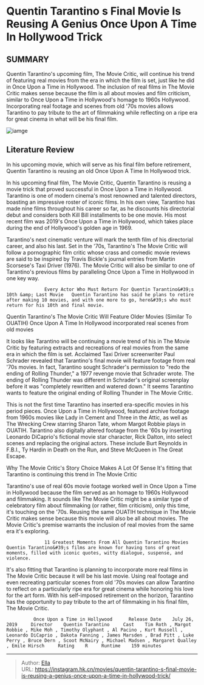 # Quentin Tarantino s Final Movie Is Reusing A Genius Once Upon A Time In Hollywood Trick


## SUMMARY 



  Quentin Tarantino&#39;s upcoming film, The Movie Critic, will continue his trend of featuring real movies from the era in which the film is set, just like he did in Once Upon a Time in Hollywood.   The inclusion of real films in The Movie Critic makes sense because the film is all about movies and film criticism, similar to Once Upon a Time in Hollywood&#39;s homage to 1960s Hollywood.   Incorporating real footage and scenes from old &#39;70s movies allows Tarantino to pay tribute to the art of filmmaking while reflecting on a ripe era for great cinema in what will be his final film.  

![iamge](https://static1.srcdn.com/wordpress/wp-content/uploads/2023/05/leonardo-dicaprio-once-upon-a-time-in-hollywood.jpg)

## Literature Review

In his upcoming movie, which will serve as his final film before retirement, Quentin Tarantino is reusing an old Once Upon A Time In Hollywood trick.




In his upcoming final film, The Movie Critic, Quentin Tarantino is reusing a movie trick that proved successful in Once Upon a Time in Hollywood. Tarantino is one of modern cinema&#39;s most renowned and talented directors, boasting an impressive roster of iconic films. In his own view, Tarantino has made nine films throughout his career so far, as he discounts his directorial debut and considers both Kill Bill installments to be one movie. His most recent film was 2019&#39;s Once Upon a Time in Hollywood, which takes place during the end of Hollywood&#39;s golden age in 1969.




Tarantino&#39;s next cinematic venture will mark the tenth film of his directorial career, and also his last. Set in the &#39;70s, Tarantino&#39;s The Movie Critic will follow a pornographic film critic whose crass and comedic movie reviews are said to be inspired by Travis Bickle&#39;s journal entries from Martin Scorsese&#39;s Taxi Driver (1976). The Movie Critic will also be similar to one of Tarantino&#39;s previous films by paralleling Once Upon a Time in Hollywood in one key way.

                  Every Actor Who Must Return For Quentin Tarantino&#39;s 10th &amp; Last Movie   Quentin Tarantino has said he plans to retire after making 10 movies, and with one more to go, here&#39;s who must return for his 10th and final movie.   


 Quentin Tarantino&#39;s The Movie Critic Will Feature Older Movies (Similar To OUATIH) 
Once Upon A Time In Hollywood incorporated real scenes from old movies
          

It looks like Tarantino will be continuing a movie trend of his in The Movie Critic by featuring extracts and recreations of real movies from the same era in which the film is set. Acclaimed Taxi Driver screenwriter Paul Schrader revealed that Tarantino&#39;s final movie will feature footage from real &#39;70s movies. In fact, Tarantino sought Schrader&#39;s permission to &#34;redo the ending of Rolling Thunder,&#34; a 1977 revenge movie that Schrader wrote. The ending of Rolling Thunder was different in Schrader&#39;s original screenplay before it was &#34;completely rewritten and watered down.&#34; It seems Tarantino wants to feature the original ending of Rolling Thunder in The Movie Critic.




This is not the first time Tarantino has inserted era-specific movies in his period pieces. Once Upon a Time in Hollywood, featured archive footage from 1960s movies like Lady in Cement and Three in the Attic, as well as The Wrecking Crew starring Sharon Tate, whom Margot Robbie plays in OUATIH. Tarantino also digitally altered footage from the &#39;60s by inserting Leonardo DiCaprio&#39;s fictional movie star character, Rick Dalton, into select scenes and replacing the original actors. These include Burt Reynolds in F.B.I., Ty Hardin in Death on the Run, and Steve McQueen in The Great Escape.



 Why The Movie Critic&#39;s Story Choice Makes A Lot Of Sense 
It&#39;s fitting that Tarantino is continuing this trend in The Movie Critic
          

Tarantino&#39;s use of real 60s movie footage worked well in Once Upon a Time in Hollywood because the film served as an homage to 1960s Hollywood and filmmaking. It sounds like The Movie Critic might be a similar type of celebratory film about filmmaking (or rather, film criticism), only this time, it&#39;s touching on the &#39;70s. Reusing the same OUATIH technique in The Movie Critic makes sense because this movie will also be all about movies. The Movie Critic&#39;s premise warrants the inclusion of real movies from the same era it&#39;s exploring.




                  11 Greatest Moments From All Quentin Tarantino Movies   Quentin Tarantino&#39;s films are known for having tons of great moments, filled with iconic quotes, witty dialogue, suspense, and violence.   

It&#39;s also fitting that Tarantino is planning to incorporate more real films in The Movie Critic because it will be his last movie. Using real footage and even recreating particular scenes from old &#39;70s movies can allow Tarantino to reflect on a particularly ripe era for great cinema while honoring his love for the art form. With his self-imposed retirement on the horizon, Tarantino has the opportunity to pay tribute to the art of filmmaking in his final film, The Movie Critic.

              Once Upon a Time in Hollywood      Release Date    July 26, 2019     Director    Quentin Tarantino     Cast    Tim Roth , Margot Robbie , Mike Moh , Timothy Olyphant , Al Pacino , Kurt Russell , Leonardo DiCaprio , Dakota Fanning , James Marsden , Brad Pitt , Luke Perry , Bruce Dern , Scoot McNairy , Michael Madsen , Margaret Qualley , Emile Hirsch     Rating    R     Runtime    159 minutes      


---

> Author: [Ella](https://instagram.hk.cn/)  
> URL: https://instagram.hk.cn/movies/quentin-tarantino-s-final-movie-is-reusing-a-genius-once-upon-a-time-in-hollywood-trick/  

